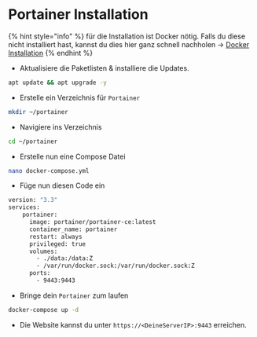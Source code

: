 # Portainer Installation

{% hint style="info" %}
für die Installation ist Docker nötig. Falls du diese nicht installiert hast, kannst du dies hier ganz schnell nachholen -> [Docker Installation](docker-installation.md)
{% endhint %}

* Aktualisiere die Paketlisten & installiere die Updates.

```bash
apt update && apt upgrade -y
```

* Erstelle ein Verzeichnis für `Portainer`

```bash
mkdir ~/portainer
```

* Navigiere ins Verzeichnis

```bash
cd ~/portainer
```

* Erstelle nun eine Compose Datei

```bash
nano docker-compose.yml
```

* Füge nun diesen Code ein

```bash
version: "3.3"
services:
    portainer:
      image: portainer/portainer-ce:latest
      container_name: portainer
      restart: always
      privileged: true
      volumes:
        - ./data:/data:Z
        - /var/run/docker.sock:/var/run/docker.sock:Z
      ports:
        - 9443:9443
```

* Bringe dein `Portainer` zum laufen

```bash
docker-compose up -d
```

* Die Website kannst du unter ```https://<DeineServerIP>:9443``` erreichen.
